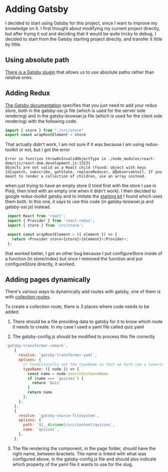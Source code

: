 # Adding Gatsby

I decided to start using Gatsby for this project, since I want to improve my knowledge on it. I first thought about modifying my current project directly, but after trying it out and deciding that it would be quite tricky to debug, I decided to start from the Gatsby starting project directly, and transfer it little by little.

## Using absolute path

[There is a Gatsby plugin](https://www.gatsbyjs.com/plugins/gatsby-plugin-root-import/) that allows us to use absolute paths rather than relative ones.

## Adding Redux

[The Gatsby documentation](https://www.gatsbyjs.com/docs/adding-redux-store/) specifies that you just need to add your redux store, both in the gatsby-ssr.js file (which is used for the server side rendering) and in the gatsby-browser.js file (which is used for the client side rendering) with the following code.

```JavaScript
import { store } from "./src/store"
export const wrapRootElement = store
```

That actually didn't work, I am not sure if it was because I am using redux-toolkit or not, but I got the error

```
Error in function throwOnInvalidObjectType in ./node_modules/react-dom/cjs/react-dom.development.js:13231
Objects are not valid as a React child (found: object with keys {dispatch, subscribe, getState, replaceReducer, @@observable}). If you meant to render a collection of children, use an array instead.
```

when just trying to have an empty store (I tried first with the store I use in Pixiji, then tried with an empty one when it didn't work). I then decided to google redux-toolkit gatsby and to imitate the [starting kit](https://www.gatsbyjs.com/starters/saimirkapaj/gatsby-redux-toolkit-typescript-starter) I found which uses them both. In this one, it says to use this code (in gatsby-browser.js and gatsby-ssr.js) instead.

```JavaScript
 import React from 'react';
 import { Provider } from 'react-redux';
 import { store } from 'src/store';

 export const wrapRootElement = ({ element }) => {
   return <Provider store={store}>{element}</Provider>;
 };
```

that worked better, I got an other bug because I put configureStore inside of a function (in store/index) but once I removed the function and put configureStore directly, it worked.

## Adding pages dynamically

There's various ways to dynamically add routes with gatsby, one of them is with [collection routes](https://www.gatsbyjs.com/docs/reference/routing/file-system-route-api/#collection-routes).  

To create a collection route, there is 3 places where code needs to be added.

1. There should be a file providing data to gatsby for it to know which route it needs to create. In my case I used a yaml file called quiz.yaml  

2. The gatsby-config.js should be modified to process this file correctly

```Javascript
`gatsby-transformer-remark`,
    {
      resolve: `gatsby-transformer-yaml`,
      options: {
        // Conditionally set the typeName so that we both use a lowercased and capitalized type name
        typeName: ({ node }) => {
          const name = node.sourceInstanceName
          if (name === `quizzes`) {
            return `Quiz`
          }
          return name
        },
      },
    },
    {
      resolve: `gatsby-source-filesystem`,
      options: {
        path: `${__dirname}/src/content/quizzes`,
        name: `quizzes`,
      },
    },
```

3. The file rendering the component, in the page folder, should have the right name, between brackets. The name is linked with what was configured above, in the gatsby-config.js file and should also indicate which property of the yaml file it wants to use for the slug.
